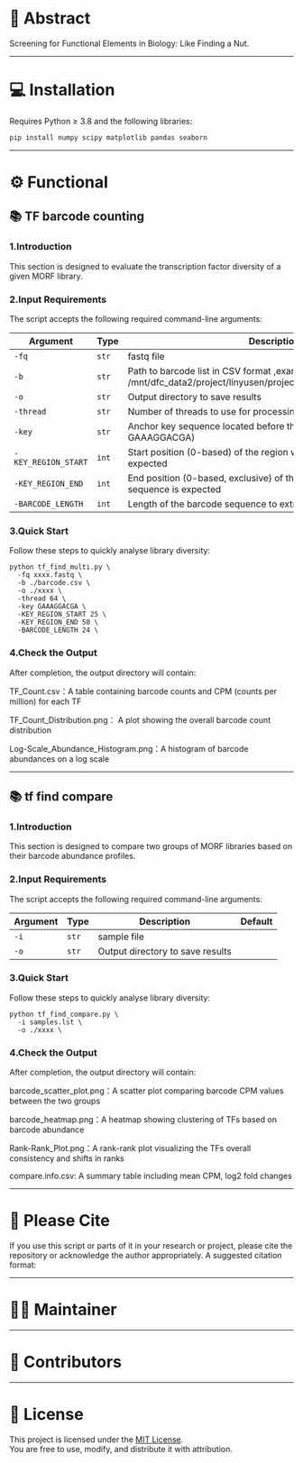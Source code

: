 
# 🧬 Abstract
Screening for Functional Elements in Biology: Like Finding a Nut.

---
# 💻 Installation

Requires Python ≥ 3.8 and the following libraries:
```bash
pip install numpy scipy matplotlib pandas seaborn
```
---
# ⚙️ Functional

## 📚 TF barcode counting
### 1.Introduction
This section is designed to evaluate the transcription factor diversity of a given MORF library.

### 2.Input Requirements
The script accepts the following required command-line arguments:

| Argument            | Type     | Description                                                                                                  | Default    |
|---------------------|----------|--------------------------------------------------------------------------------------------------------------|------------|
| `-fq`               | `str`    | fastq file                                                                                                   |            |
| `-b`                | `str`    | Path to barcode list in CSV format ,example /mnt/dfc_data2/project/linyusen/project/81_MORF/data/barcode.csv | None       |
| `-o`                | `str`    | Output directory to save results                                                                             |            |
| `-thread`           | `str`    | Number of threads to use for processing                                                                      |            |
| `-key`              | `str`    | Anchor key sequence located before the barcode (e.g., GAAAGGACGA)                                            | GAAAGGACGA |
| `-KEY_REGION_START` | `int`    | Start position (0-based) of the region where the key sequence is expected                                    | 25         |
| `-KEY_REGION_END`   | `int`    | End position (0-based, exclusive) of the region where the key sequence is expected                           | 50         |
| `-BARCODE_LENGTH`   | `int`    | Length of the barcode sequence to extract following the key                                                  | 24         |

### 3.Quick Start
Follow these steps to quickly analyse library diversity:
```angular2html
python tf_find_multi.py \
  -fq xxxx.fastq \
  -b ./barcode.csv \
  -o ./xxxx \
  -thread 64 \
  -key GAAAGGACGA \
  -KEY_REGION_START 25 \
  -KEY_REGION_END 50 \
  -BARCODE_LENGTH 24 \
```
### 4.Check the Output
After completion, the output directory will contain:

TF_Count.csv：A table containing barcode counts and CPM (counts per million) for each TF

TF_Count_Distribution.png：	A plot showing the overall barcode count distribution

Log-Scale_Abundance_Histogram.png：A histogram of barcode abundances on a log scale

---


## 📚 tf find compare
### 1.Introduction
This section is designed to compare two groups of MORF libraries based on their barcode abundance profiles.

### 2.Input Requirements
The script accepts the following required command-line arguments:

| Argument            | Type     | Description                      | Default    |
|---------------------|----------|----------------------------------|------------|
| `-i`                | `str`    | sample file                      |            |
| `-o`                | `str`    | Output directory to save results |            |


### 3.Quick Start
Follow these steps to quickly analyse library diversity:
```angular2html
python tf_find_compare.py \
  -i samples.lst \
  -o ./xxxx \
```
### 4.Check the Output
After completion, the output directory will contain:

barcode_scatter_plot.png：A scatter plot comparing barcode CPM values between the two groups

barcode_heatmap.png：A heatmap showing clustering of TFs based on barcode abundance

Rank-Rank_Plot.png：A rank-rank plot visualizing the TFs overall consistency and shifts in ranks

compare.info.csv: A summary table including mean CPM, log2 fold changes

---

# 📝 Please Cite

If you use this script or parts of it in your research or project, please cite the repository or acknowledge the author appropriately. A suggested citation format:

---

# 👨‍💻 Maintainer


---

# 🤝 Contributors


---

# 📄 License

This project is licensed under the [MIT License](LICENSE.txt).  
You are free to use, modify, and distribute it with attribution.
